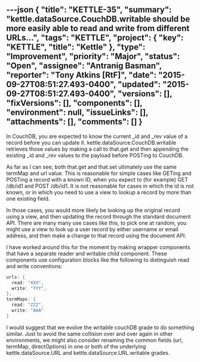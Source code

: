 ---json
{
  "title": "KETTLE-35",
  "summary": "kettle.dataSource.CouchDB.writable should be more easily able to read and write from different URLs...",
  "tags": "KETTLE",
  "project": {
    "key": "KETTLE",
    "title": "Kettle"
  },
  "type": "Improvement",
  "priority": "Major",
  "status": "Open",
  "assignee": "Antranig Basman",
  "reporter": "Tony Atkins [RtF]",
  "date": "2015-09-27T08:51:27.493-0400",
  "updated": "2015-09-27T08:51:27.493-0400",
  "versions": [],
  "fixVersions": [],
  "components": [],
  "environment": null,
  "issueLinks": [],
  "attachments": [],
  "comments": []
}
---
In CouchDB, you are expected to know the current \_id and \_rev value of a record before you can update it.  kettle.dataSource.CouchDB.writable retrieves those values by making a call to that.get and then appending the existing \_id and \_rev values to the payload before POSTing to CouchDB.

As far as I can see, both that.get and that.set ultimately use the same termMap and url value.  This is reasonable for simple cases like GETing and POSTing a record with a known ID, when you expect to (for example) GET /db/id1 and POST /db/id1.  It is not reasonable for cases in which the id is not known, or in which you need to use a view to lookup a record by more than one existing field.

In those cases, you would more likely be looking up the original record using a view, and then updating the record through the standard document API.  There are many many use cases like this, to pick one at random, you might use a view to look up a user record by either username or email address, and then make a change to that record using the document API.

I have worked around this for the moment by making wrapper components that have a separate reader and writable child component.  These components use configuration blocks like the following to distinguish read and write conventions:

```java
urls: {
  read: "XXX",
  write: "YYY",
},
termMaps: {
  read: "ZZZ",
  write: "AAA"
}
```

I would suggest that we evolve the writable couchDB grade to do something similar.  Just to avoid the same collision over and over again in other environments, we might also consider renaming the common fields (url, termMap, directOptions) in one or both of the underlying kettle.dataSource.URL and kettle.dataSource.URL.writable grades.

        